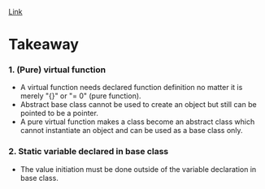 [Link](https://www.hackerrank.com/challenges/virtual-functions/problem)

# Takeaway

### 1. (Pure) virtual function
- A virtual function needs declared function definition no matter it is merely "{}" or "= 0" (pure function).
- Abstract base class cannot be used to create an object but still can be pointed to be a pointer.
- A pure virtual function makes a class become an abstract class which cannot instantiate an object and can be used as a base class only.
### 2. Static variable declared in base class

- The value initiation must be done outside of the variable declaration in base class. 

